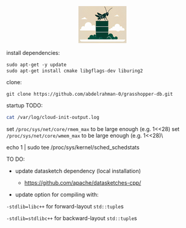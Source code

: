 <p style="text-align:center">
<img src="logos/logo.png" alt="grasshopper-db" width="25%"/>
</p>

install dependencies:
```shell
sudo apt-get -y update
sudo apt-get install cmake libgflags-dev liburing2

```

clone:
```shell
git clone https://github.com/abdelrahman-0/grasshopper-db.git
```

startup TODO:

```bash
cat /var/log/cloud-init-output.log
```

set `/proc/sys/net/core/rmem_max` to be large enough (e.g. 1<<28)
set `/proc/sys/net/core/wmem_max` to be large enough (e.g. 1<<28)\

echo 1 | sudo tee /proc/sys/kernel/sched_schedstats

TO DO:

- update datasketch dependency (local installation)
  - https://github.com/apache/datasketches-cpp/

- update option for compiling with:

`-stdlib=libc++` for forward-layout `std::tuple`s

`-stdlib=stdlibc++` for backward-layout `std::tuple`s
